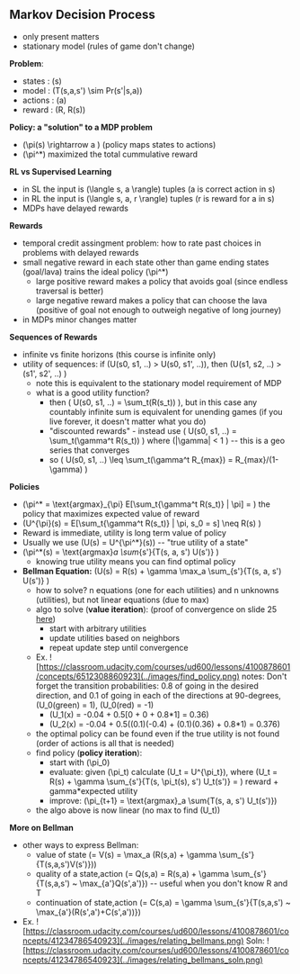 ## Markov Decision Process
- only present matters
- stationary model (rules of game don't change)

__Problem__:
- states : \(s\)
- model : \(T(s,a,s') \sim Pr(s'|s,a)\)
- actions : \(a\)
- reward : \(R, R(s)\)

__Policy: a "solution" to a MDP problem__
- \(\pi(s) \rightarrow a \) (policy maps states to actions)
- \(\pi^*\) maximized the total cummulative reward 

__RL vs Supervised Learning__
- in SL the input is \(\langle s, a \rangle\) tuples (a is correct action in s)
- in RL the input is \(\langle s, a, r \rangle\) tuples (r is reward for a in s)
- MDPs have delayed rewards

__Rewards__
- temporal credit assingment problem: how to rate past choices in problems with delayed rewards
- small negative reward in each state other than game ending states (goal/lava) trains the ideal policy \(\pi^*\) 
    - large positive reward makes a policy that avoids goal (since endless traversal is better)
    - large negative reward makes a policy that can choose the lava (positive of goal not enough to outweigh negative of long journey)
- in MDPs minor changes matter

__Sequences of Rewards__
- infinite vs finite horizons (this course is infinite only) 
- utility of sequences: if \(U(s0, s1, ..) > U(s0, s1', ..)\), then \(U(s1, s2, ..) > (s1', s2', ..) \)
    - note this is equivalent to the stationary model requirement of MDP
    - what is a good utility function? 
        - then \( U(s0, s1, ..) = \sum_t(R(s_t)) \), but in this case any countably infinite sum is equivalent for unending games (if you live forever, it doesn't matter what you do)
        - "discounted rewards" - instead use \( U(s0, s1, ..) = \sum_t(\gamma^t R(s_t)) \) where \(|\gamma| < 1 \) -- this is a geo series that converges 
        - so \( U(s0, s1, ..) \leq \sum_t(\gamma^t R_{max}) = R_{max}/(1-\gamma) \)

__Policies__
- \(\pi^* = \text{argmax}_{\pi} E[\sum_t{\gamma^t R(s_t)} | \pi] = \) the policy that maximizes expected value of reward
- \(U^{\pi}(s) = E[\sum_t{\gamma^t R(s_t)} | \pi, s_0 = s] \neq R(s) \)
- Reward is immediate, utility is long term value of policy
- Usually we use \(U(s) = U^{\pi^*}(s)\) -- "true utility of a state"
- \(\pi^*(s) = \text{argmax}_a \sum_{s'}{T(s, a, s') U(s')} \)
    - knowing true utility means you can find optimal policy
- __Bellman Equation:__ \(U(s) = R(s) + \gamma \max_a \sum_{s'}{T(s, a, s') U(s')} \)
    - how to solve? n equations (one for each utilities) and n unknowns (utilities), but not linear equations (due to max)
    - algo to solve (__value iteration__):  (proof of convergence on slide 25 [here](https://s3.amazonaws.com/ml-class/notes/MDPIntro.pdf))
        - start with arbitrary utilities
        - update utilities based on neighbors
        - repeat update step until convergence
    - Ex. ![https://classroom.udacity.com/courses/ud600/lessons/4100878601/concepts/6512308860923](../images/find_policy.png) 
        notes: Don't forget the transition probabilities: 0.8 of going in the desired direction, and 0.1 of going in each of the directions at 90-degrees, \(U_0(green) = 1\), \(U_0(red) = -1\)
        - \(U_1(x) = -0.04 + 0.5[0 + 0 + 0.8*1] = 0.36\)
        - \(U_2(x) = -0.04 + 0.5((0.1)(-0.4) + (0.1)(0.36) + 0.8*1) = 0.376\)
    - the optimal policy can be found even if the true utility is not found (order of actions is all that is needed)
    - find policy (__policy iteration__): 
        - start with \(\pi_0\)
        - evaluate: given \(\pi_t\) calculate \(U_t = U^{\pi_t}\), where \(U_t = R(s) + \gamma \sum_{s'}{T(s, \pi_t(s), s') U_t(s')} = \) reward + gamma*expected utility 
        - improve: \(\pi_{t+1} = \text{argmax}_a \sum{T(s, a, s') U_t(s')}\)
    - the algo above is now linear (no max to find \(U_t\))

__More on Bellman__
- other ways to express Bellman: 
    - value of state \(= V(s) = \max_a (R(s,a) + \gamma \sum_{s'}{T(s,a,s')V(s')})\)
    - quality of a state,action \(= Q(s,a) = R(s,a) + \gamma \sum_{s'}{T(s,a,s') ~ \max_{a'}Q(s',a')}\)  --  useful when you don't know R and T
    - continuation of state,action \(= C(s,a) = \gamma \sum_{s'}{T(s,a,s') ~ \max_{a'}(R(s',a')+C(s',a'))}\)
- Ex. ![https://classroom.udacity.com/courses/ud600/lessons/4100878601/concepts/41234786540923](../images/relating_bellmans.png)
    Soln: ![https://classroom.udacity.com/courses/ud600/lessons/4100878601/concepts/41234786540923](../images/relating_bellmans_soln.png) 

